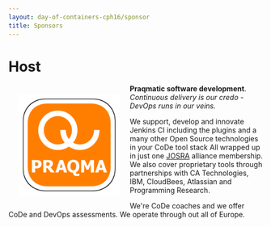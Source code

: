 ```yaml
---
layout: day-of-containers-cph16/sponsor
title: Sponsors
---
```

# Host
<div style="width:200px;float:left;padding:20px">
  <div style="height:200px;position:relative;">
    <a href="http://www.praqma.net" target="_blank"><img style="position: absolute; top: 0;width:200px" src="/sponsors/logos/praqma_1x1.png" /></a>
  </div>
</div>


__Praqmatic software development__.<br/>
_Continuous delivery is our credo - DevOps runs in our veins._

We support, develop and innovate Jenkins CI including the plugins and a many other Open Source technologies in your CoDe tool stack All wrapped up in just one [JOSRA](http://www.josra.org) alliance membership. We also cover proprietary tools through partnerships with CA Technologies, IBM, CloudBees, Atlassian and Programming Research.

We're CoDe coaches and we offer CoDe and DevOps assessments. We operate through out all of Europe.
